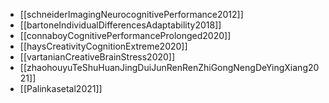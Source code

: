- [[schneiderImagingNeurocognitivePerformance2012]]
- [[bartoneIndividualDifferencesAdaptability2018]]
- [[connaboyCognitivePerformanceProlonged2020]]
- [[haysCreativityCognitionExtreme2020]]
- [[vartanianCreativeBrainStress2020]]
- [[zhaohouyuTeShuHuanJingDuiJunRenRenZhiGongNengDeYingXiang2021]]
- [[Palinkasetal2021]]


